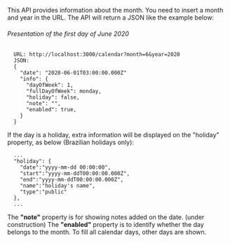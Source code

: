 This API provides information about the month.
You need to insert a month and year in the URL.
The API will return a JSON like the example below:

###### Presentation of the first day of June 2020
```
  URL: http://localhost:3000/calendar?month=6&year=2020
  JSON:
  {
    "date": "2020-06-01T03:00:00.000Z"
    "info": {
      "dayOfWeek": 1,
      "fullDayOfWeek": monday,
      "holiday": false,
      "note": "",
      "enabled": true,
    }
  } 
```

If the day is a holiday, extra information will be displayed on the "holiday" property, as below (Brazilian holidays only):
```
  ...
  "holiday": {
    "date":"yyyy-mm-dd 00:00:00",
    "start":"yyyy-mm-ddT00:00:00.000Z",
    "end":"yyyy-mm-ddT00:00:00.000Z",
    "name":"holiday's name",
    "type":"public"
  },
  ...
```

The **"note"** property is for showing notes added on the date. (under construction)
The **"enabled"** property is to identify whether the day belongs to the month. To fill all calendar days, other days are shown.
